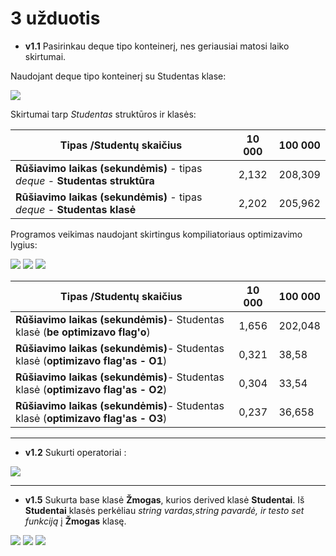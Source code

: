 # 3 užduotis

* **v1.1**
Pasirinkau deque tipo konteinerį, nes geriausiai matosi laiko skirtumai.

Naudojant deque tipo konteinerį su Studentas klase:

![](https://user-images.githubusercontent.com/45967745/55881503-74493200-5bab-11e9-811a-4f40fcd8618a.JPG)

Skirtumai tarp *Studentas* struktūros ir klasės:

**Tipas /Studentų skaičius**|10 000|100 000
|---|:---:|---|
**Rūšiavimo laikas (sekundėmis)** - tipas *deque* - **Studentas struktūra**|2,132|208,309|
**Rūšiavimo laikas (sekundėmis)** - tipas *deque* - **Studentas klasė**|2,202|205,962|


Programos veikimas naudojant skirtingus kompiliatoriaus optimizavimo lygius:

![](https://user-images.githubusercontent.com/45967745/55881733-e4f04e80-5bab-11e9-8852-38fcd51012f3.JPG)
![](https://user-images.githubusercontent.com/45967745/55881734-e588e500-5bab-11e9-92cf-cc9eb4fcea8e.JPG)
![](https://user-images.githubusercontent.com/45967745/55881738-e752a880-5bab-11e9-8b82-ede2a9f64e05.JPG)

**Tipas /Studentų skaičius**|10 000|100 000
|---|:---:|---|
**Rūšiavimo laikas (sekundėmis)**- Studentas klasė (**be optimizavo flag'o**) | 1,656|202,048|
**Rūšiavimo laikas (sekundėmis)**- Studentas klasė (**optimizavo flag'as - O1**) | 0,321|38,58|
**Rūšiavimo laikas (sekundėmis)**- Studentas klasė (**optimizavo flag'as - O2**) | 0,304|33,54|
**Rūšiavimo laikas (sekundėmis)**- Studentas klasė (**optimizavo flag'as - O3**) | 0,237|36,658|

___
* **v1.2**
Sukurti operatoriai : 

![](https://user-images.githubusercontent.com/45967745/56970723-6fefb380-6b70-11e9-8917-8e0876a25030.png)
____
* **v1.5**
Sukurta base klasė **Žmogas**, kurios derived klasė **Studentai**. Iš **Studentai** klasės perkėliau *string vardas,string pavardė, ir testo set funkciją* į **Žmogas** klasę.

![](https://user-images.githubusercontent.com/45967745/57059413-e64dfc00-6cbd-11e9-9ec5-00bb2a333050.png)
![](https://user-images.githubusercontent.com/45967745/57061035-2fa14a00-6cc4-11e9-86cf-1908f4a980c2.png)
![](https://user-images.githubusercontent.com/45967745/57061080-52cbf980-6cc4-11e9-8f3c-ab7072ab0337.png)
